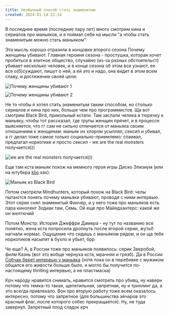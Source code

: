 ```yaml
---
title: Необычный способ стать знаменитым
created: 2024-01-14 22:14
---
```



В последнее время (последние пару лет) много смотрим кина и сериалов про маньяков, и я поймал себя на мысли
    "а чтобы стать знаменитым можно стать маньяком".


Эта мысль хорошо отразили в концовке второго сезона Почему женщины убивают.
    Главная героиня сезона - простушка, которая хочет пробиться в элитное общество, случайно (из-за разных
    обстоятельст)
    убивает несколько человек, и в конце сезона об этом все узнают, ее все о(б)суждают, пишут о ней, а ей это и
    надо,
    она видит в этом всем славу, и достижение своей цели:



<div style="display: flex; flex-direction: column; gap: 10px">
    <img src="{{ url_for('static', filename='images/why-women-kill.jpg')  }}" alt="Почему женщины убивают 1">
    <img src="{{ url_for('static', filename='images/why-women-kill-2.jpg')  }}" alt="Почему женщины убивают 2">
</div>


Не то чтобы я хотел стать знаменитым таким способом, но столько
    сериалов и кина про них, больше чем про программистов. Ща вот смотрим Black Bird, прикольный кстати. Там заслали
    челика в тюрячку к маньяку, чтобы тот рассказал, где трупы женщин прячет, и в процессе выясняется, что гг сам не
    сильно отличается от маньяка своим отношением к женщинам: маньяк их хлором усыплял, сексил и убивал, а гг делал
    тоже
    самое только социально-приемлемо: спаивал, предлагал норкотике и просто сексил - we are the real monsters
    получается)))


<img src="{{ url_for('static', filename='images/we-are-the-real-monsters.')  }}jpeg" alt="we are the real monsters
получается)))">



Еще там кста
    маньяк похож на мемного
    героя игры Диско Элизиум (или на ютубера <a href="https://www.youtube.com/@Klio_o">klio</a> хах):


<img src="{{ url_for('static', filename='images/black-bird.jpg')  }}" alt="Маньяк из Black Bird">

Потом смотрели Mindhunters, который похож на Black Bird: челы пытаются понять почему маньяки убивают, проводя с
    ними
    интервью. Этот серик снял знаменитый Финчер, и у него тоже про маньяков есть пара кинолент Зодиак там, Семь. Ой
    еще
    про Майндхантерс: какой же он желтючий

Потом Монстр: История Джеффри Дамера - ну тут по названию все понятно, жена кста попросила дропнуть после второй
    серии, жутьб нагнали нормас. Ощущение что сидишь с маньяком рядом, и он ща тебе норкотиков насыпит в бухло и
    убьет,
    брр 

Че еще? А, в России тоже про маньяков появилось: серик Зверобой, филм Казнь (вот это вобще чернуха кста, мрачняк
    и
    грязб). Да в России <a
            href="https://www.youtube.com/watch?v=DDFCtXuRt00&pp=ygUa0YHQvtCx0YfQsNC6INC80LDQvdGM0Y_QuiA%3D">Собчак
        берет интервью у маньяка</a> (хотя пока он в перебивке с мужиком общался его живости
    больше было, и могло бы получится по-настоящему thrilling интервью, а не пластмаска)

Крч народу нравится снимать, нравится смотреть про убивц, ну наверн потому что темка-то такая, щепетильная,
    запретная, ну и
    триллинг да, а
    это всегда привлекало. Вон про вторую работу тоже всем оказалось интересно, потому что запретное (для
    большинства эйчаров это красный флаг, после которого собес прекращается). Ну, не туда завернул. Запретный плод
    сладок
    крч 
